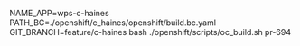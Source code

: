NAME_APP=wps-c-haines PATH_BC=./openshift/c_haines/openshift/build.bc.yaml GIT_BRANCH=feature/c-haines bash ./openshift/scripts/oc_build.sh pr-694
